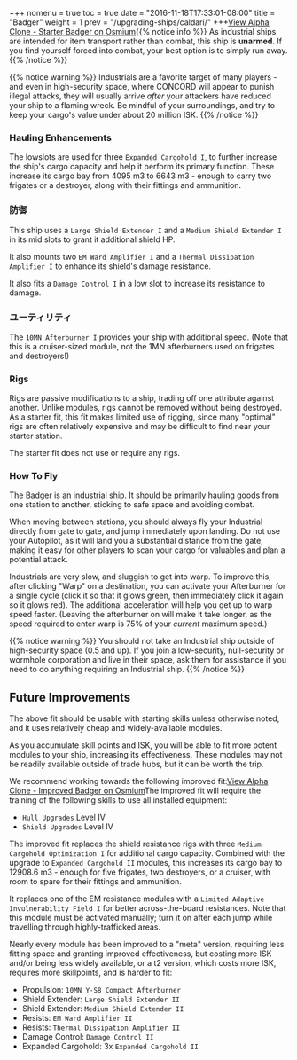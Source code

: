 +++ nomenu = true toc = true date = "2016-11-18T17:33:01-08:00" title = "Badger" weight = 1 prev = "/upgrading-ships/caldari/" +++<object type="image/svg+xml" data="https://o.smium.org/api/convert/118481/svg/118481-alpha-clone---starter-badger.svg?privatetoken=1102763042573123584"><a href="https://o.smium.org/loadout/private/118481/1102763042573123584">View Alpha Clone - Starter Badger on Osmium</a></object>{{% notice info %}} As industrial ships are intended for item transport rather than combat, this ship is **unarmed**. If you find yourself forced into combat, your best option is to simply run away. {{% /notice %}}

{{% notice warning %}} Industrials are a favorite target of many players - and even in high-security space, where CONCORD will appear to punish illegal attacks, they will usually arrive *after* your attackers have reduced your ship to a flaming wreck. Be mindful of your surroundings, and try to keep your cargo's value under about 20 million ISK. {{% /notice %}}

### Hauling Enhancements

The lowslots are used for three `Expanded Cargohold I`, to further increase the ship's cargo capacity and help it perform its primary function. These increase its cargo bay from 4095 m3 to 6643 m3 - enough to carry two frigates or a destroyer, along with their fittings and ammunition.

### 防御

This ship uses a `Large Shield Extender I` and a `Medium Shield Extender I` in its mid slots to grant it additional shield HP.

It also mounts two `EM Ward Amplifier I` and a `Thermal Dissipation Amplifier I` to enhance its shield's damage resistance.

It also fits a `Damage Control I` in a low slot to increase its resistance to damage.

### ユーティリティ

The `10MN Afterburner I` provides your ship with additional speed. (Note that this is a cruiser-sized module, not the 1MN afterburners used on frigates and destroyers!)

### Rigs

Rigs are passive modifications to a ship, trading off one attribute against another. Unlike modules, rigs cannot be removed without being destroyed. As a starter fit, this fit makes limited use of rigging, since many "optimal" rigs are often relatively expensive and may be difficult to find near your starter station.

The starter fit does not use or require any rigs.

### How To Fly

The Badger is an industrial ship. It should be primarily hauling goods from one station to another, sticking to safe space and avoiding combat.

When moving between stations, you should always fly your Industrial directly from gate to gate, and jump immediately upon landing. Do not use your Autopilot, as it will land you a substantial distance from the gate, making it easy for other players to scan your cargo for valuables and plan a potential attack.

Industrials are very slow, and sluggish to get into warp. To improve this, after clicking "Warp" on a destination, you can activate your Afterburner for a single cycle (click it so that it glows green, then immediately click it again so it glows red). The additional acceleration will help you get up to warp speed faster. (Leaving the afterburner on will make it take longer, as the speed required to enter warp is 75% of your *current* maximum speed.)

{{% notice warning %}} You should not take an Industrial ship outside of high-security space (0.5 and up). If you join a low-security, null-security or wormhole corporation and live in their space, ask them for assistance if you need to do anything requiring an Industrial ship. {{% /notice %}}

## Future Improvements

The above fit should be usable with starting skills unless otherwise noted, and it uses relatively cheap and widely-available modules.

As you accumulate skill points and ISK, you will be able to fit more potent modules to your ship, increasing its effectiveness. These modules may not be readily available outside of trade hubs, but it can be worth the trip.

We recommend working towards the following improved fit:<object type="image/svg+xml" data="https://o.smium.org/api/convert/118483/svg/118483-alpha-clone---improved-badger.svg?privatetoken=1050794835939688448"><a href="https://o.smium.org/loadout/private/118483/1050794835939688448">View Alpha Clone - Improved Badger on Osmium</a></object>The improved fit will require the training of the following skills to use all installed equipment:

* `Hull Upgrades` Level IV
* `Shield Upgrades` Level IV

The improved fit replaces the shield resistance rigs with three `Medium Cargohold Optimization I` for additional cargo capacity. Combined with the upgrade to `Expanded Cargohold II` modules, this increases its cargo bay to 12908.6 m3 - enough for five frigates, two destroyers, or a cruiser, with room to spare for their fittings and ammunition.

It replaces one of the EM resistance modules with a `Limited Adaptive Invulnerability Field I` for better across-the-board resistances. Note that this module must be activated manually; turn it on after each jump while travelling through highly-trafficked areas.

Nearly every module has been improved to a "meta" version, requiring less fitting space and granting improved effectiveness, but costing more ISK and/or being less widely available, or a t2 version, which costs more ISK, requires more skillpoints, and is harder to fit:

* Propulsion: `10MN Y-S8 Compact Afterburner`
* Shield Extender: `Large Shield Extender II`
* Shield Extender: `Medium Shield Extender II`
* Resists: `EM Ward Amplifier II`
* Resists: `Thermal Dissipation Amplifier II`
* Damage Control: `Damage Control II`
* Expanded Cargohold: 3x `Expanded Cargohold II`